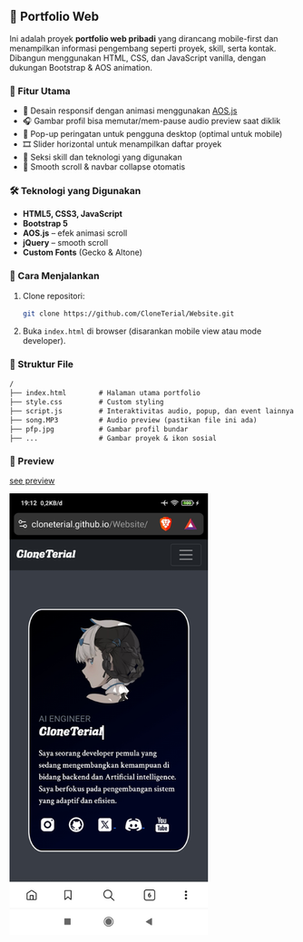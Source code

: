 ## 📱 Portfolio Web

Ini adalah proyek **portfolio web pribadi** yang dirancang mobile-first dan menampilkan informasi pengembang seperti proyek, skill, serta kontak. Dibangun menggunakan HTML, CSS, dan JavaScript vanilla, dengan dukungan Bootstrap & AOS animation.

### 🚀 Fitur Utama

- 🎨 Desain responsif dengan animasi menggunakan [AOS.js](https://michalsnik.github.io/aos/)
- 🎧 Gambar profil bisa memutar/mem-pause audio preview saat diklik
- 📱 Pop-up peringatan untuk pengguna desktop (optimal untuk mobile)
- 🎞️ Slider horizontal untuk menampilkan daftar proyek
- 🧠 Seksi skill dan teknologi yang digunakan
- 📌 Smooth scroll & navbar collapse otomatis

### 🛠️ Teknologi yang Digunakan

- **HTML5, CSS3, JavaScript**
- **Bootstrap 5**
- **AOS.js** – efek animasi scroll
- **jQuery** – smooth scroll
- **Custom Fonts** (Gecko & Altone)

### 🧪 Cara Menjalankan

1. Clone repositori:

   ```bash
   git clone https://github.com/CloneTerial/Website.git
   ```

2. Buka `index.html` di browser (disarankan mobile view atau mode developer).

### 📁 Struktur File

```
/
├── index.html        # Halaman utama portfolio
├── style.css         # Custom styling
├── script.js         # Interaktivitas audio, popup, dan event lainnya
├── song.MP3          # Audio preview (pastikan file ini ada)
├── pfp.jpg           # Gambar profil bundar
├── ...               # Gambar proyek & ikon sosial
```

### 📸 Preview

[see preview](https://cloneterial.github.io/Website/)

<img src="preview.jpg" alt="Mobile preview" width="350">
